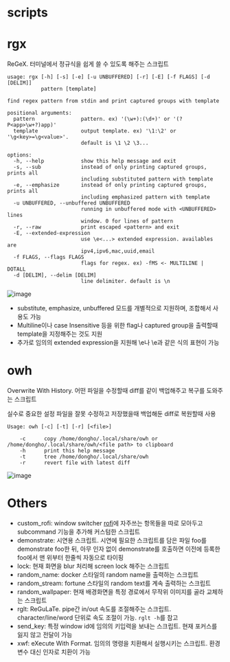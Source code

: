 # scripts

# rgx
ReGeX. 터미널에서 정규식을 쉽게 쓸 수 있도록 해주는 스크립트
```console
usage: rgx [-h] [-s] [-e] [-u UNBUFFERED] [-r] [-E] [-f FLAGS] [-d [DELIM]]
           pattern [template]

find regex pattern from stdin and print captured groups with template

positional arguments:
  pattern               pattern. ex) '(\w+):(\d+)' or '(?P<app>\w+?)app)'
  template              output template. ex) '\1:\2' or '\g<key>=\g<value>'.
                        default is \1 \2 \3...

options:
  -h, --help            show this help message and exit
  -s, --sub             instead of only printing captured groups, prints all
                        including substituted pattern with template
  -e, --emphasize       instead of only printing captured groups, prints all
                        including emphasized pattern with template
  -u UNBUFFERED, --unbuffered UNBUFFERED
                        running in unbuffered mode with <UNBUFFERED> lines
                        window. 0 for lines of pattern
  -r, --raw             print escaped <pattern> and exit
  -E, --extended-expression
                        use \e<...> extended expression. availables are
                        ipv4,ipv6,mac,uuid,email
  -f FLAGS, --flags FLAGS
                        flags for regex. ex) -fMS <- MULTILINE | DOTALL
  -d [DELIM], --delim [DELIM]
                        line delimiter. default is \n
```

![image](https://user-images.githubusercontent.com/19762154/175819228-1321f5f9-2194-41b7-9cda-16ae9d0ee733.png)

- substitute, emphasize, unbuffered 모드를 개별적으로 지원하며, 조합해서 사용도 가능
- Multiline이나 case Insensitive 등을 위한 flag나 captured group을 출력할때 template을 지정해주는 것도 지원
- 추가로 임의의 extended expression을 지원해 \e<ipv4>나 \e<mac>과 같은 식의 표현이 가능
  
# owh
Overwrite With History. 어떤 파일을 수정할때 diff를 같이 백업해주고 복구를 도와주는 스크립트
           
실수로 중요한 설정 파일을 잘못 수정하고 저장했을때 백업해둔 diff로 복원할때 사용

```console
Usage: owh [-c] [-t] [-r] [<file>]

    -c      copy /home/dongho/.local/share/owh or /home/dongho/.local/share/owh/<file path> to clipboard
    -h      print this help message
    -t      tree /home/dongho/.local/share/owh
    -r      revert file with latest diff
```

![image](https://user-images.githubusercontent.com/19762154/175861340-8ca540d8-cbee-4518-a0b1-5a2c4f67d997.png)

# Others
- custom_rofi: window switcher [rofi](https://github.com/davatorium/rofi)에 자주쓰는 항목들을 따로 모아두고 subcommand 기능을 추가해 커스텀한 스크립트
- demonstrate: 시연용 스크립트. 시연에 필요한 스크립트를 담은 파일 foo를 demonstrate foo한 뒤, 아무 인자 없이 demonstrate를 호출하면 이전에 등록한 foo에서 맨 위부터 한줄씩 자동으로 타이핑
- lock: 현재 화면을 blur 처리해 screen lock 해주는 스크립트
- random_name: docker 스타일의 random name을 출력하는 스크립트
- random_stream: fortune 스타일의 random text를 계속 출력하는 스크립트
- random_wallpaper: 현재 배경화면을 특정 경로에서 무작위 이미지를 골라 교체하는 스크립트
- rglt: ReGuLaTe. pipe간 in/out 속도를 조절해주는 스크립트. character/line/word 단위로 속도 조절이 가능. `rglt -h`를 참고
- send_key: 특정 window id에 임의의 키입력을 보내는 스크립트. 현재 포커스를 잃지 않고 전달이 가능
- xwf: eXecute With Format. 임의의 명령을 치환해서 실행시키는 스크립트. 환경변수 대신 인자로 치환이 가능
